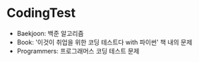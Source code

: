 # CodingTest
- Baekjoon: 백준 알고리즘 
- Book: '이것이 취업을 위한 코딩 테스트다 with 파이썬' 책 내의 문제  
- Programmers: 프로그래머스 코딩 테스트 문제
